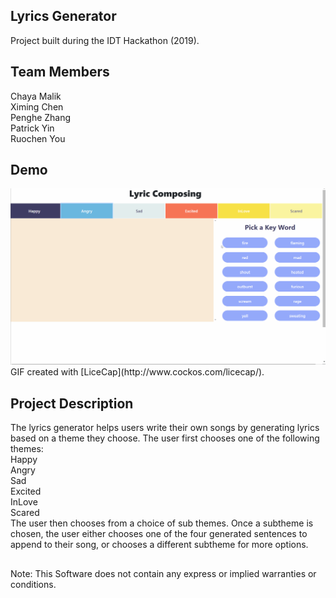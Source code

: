 ## Lyrics Generator 
Project built during the IDT Hackathon (2019). <br>

## Team Members 
Chaya Malik <br>
Ximing Chen  <br>
Penghe Zhang  <br>
Patrick Yin  <br>
Ruochen You  <br>

## Demo
<img src='./img/lyrics.gif' width='' alt='Demo' />
GIF created with [LiceCap](http://www.cockos.com/licecap/).

## Project Description
The lyrics generator helps users write their own songs by generating lyrics based on a theme they choose.  The user first chooses one of the following themes:  <br>
Happy  <br>
Angry  <br>
Sad  <br>
Excited  <br>
InLove  <br>
Scared  <br>
The user then chooses from a choice of sub themes. Once a subtheme is chosen, the user either chooses one of the four generated sentences to append to their song, or chooses a different subtheme for more options. 

## 
Note: This Software does not contain any express or implied warranties or conditions.


